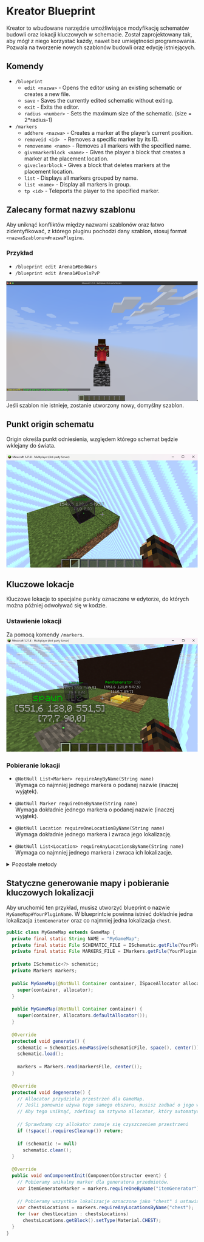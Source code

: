 # Kreator Blueprint
Kreator to wbudowane narzędzie umożliwiające modyfikację schematów budowli oraz lokacji kluczowych w schemacie.
Został zaprojektowany tak, aby mógł z niego korzystać każdy, nawet bez umiejętności programowania.
Pozwala na tworzenie nowych szablonów budowli oraz edycję istniejących.

## Komendy

- `/blueprint`
  - `edit <nazwa>` - Opens the editor using an existing schematic or creates a new file.
  - `save` - Saves the currently edited schematic without exiting.
  - `exit` - Exits the editor.
  - `radius <number>` - Sets the maximum size of the schematic. (size = 2*radius-1)
- `/markers`
  - `addhere <nazwa>` - Creates a marker at the player’s current position.
  - `removeid <id> ` - Removes a specific marker by its ID.
  - `removename <name>` - Removes all markers with the specified name.
  - `givemarkerblock <name>` - Gives the player a block that creates a marker at the placement location.
  - `giveclearblock` - Gives a block that deletes markers at the placement location.
  - `list` - Displays all markers grouped by name.
  - `list <name>` - Display all markers in group.
  - `tp <id>` - Teleports the player to the specified marker.


## Zalecany format nazwy szablonu
Aby uniknąć konfliktów między nazwami szablonów oraz łatwo zidentyfikować, z którego pluginu pochodzi dany szablon, stosuj format `<nazwaSzablonu>#nazwaPluginu`.

### Przykład
- `/blueprint edit Arena1#BedWars`
- `/blueprint edit Arena1#DuelsPvP`


![uruchomienie kreatora](../../img/creator-start.png)
Jeśli szablon nie istnieje, zostanie utworzony nowy, domyślny szablon.


## Punkt origin schematu
Origin określa punkt odniesienia, względem którego schemat będzie wklejany do świata.

![punkt środka](../../img/blueprint-origin.png)

## Kluczowe lokacje
Kluczowe lokacje to specjalne punkty oznaczone w edytorze, do których można później odwoływać się w kodzie.

### Ustawienie lokacji
Za pomocą komendy `/markers`.
![kluczowe lokacje](../../img/markers.png)

### Pobieranie lokacji
- `@NotNull List<Marker> requireAnyByName(String name)`  
  Wymaga co najmniej jednego markera o podanej nazwie (inaczej wyjątek).

- `@NotNull Marker requireOneByName(String name)`  
  Wymaga dokładnie jednego markera o podanej nazwie (inaczej wyjątek).

- `@NotNull Location requireOneLocationByName(String name)`  
  Wymaga dokładnie jednego markera i zwraca jego lokalizację.

- `@NotNull List<Location> requireAnyLocationsByName(String name)`  
  Wymaga co najmniej jednego markera i zwraca ich lokalizacje.

<details>
  <summary>Pozostałe metody</summary>

- `@NotNull Location getBase()`  
  Zwraca bazową lokalizację według, której zostały wyliczone markery.

- `@NotNull List<Marker> getMarkers()`  
  Pobiera wszystkie istniejące markery.

- `@Nullable Marker getById(int id)`  
  Pobiera marker na podstawie jego identyfikatora lub `null`.

- `@NotNull List<Marker> getByName(String name)`  
  Pobiera wszystkie markery o podanej nazwie (może być pusta lista).

- `@NotNull List<Marker> getNearbyMarkers(Location location, double radius)`  
  Pobiera wszystkie markery w zadanym promieniu od lokalizacji.
</details>

## Statyczne generowanie mapy i pobieranie kluczowych lokalizacji
Aby uruchomić ten przykład, musisz utworzyć blueprint o nazwie `MyGameMap#YourPluginName`.
W blueprintcie powinna istnieć dokładnie jedna lokalizacja `itemGenerator` oraz co najmniej jedna lokalizacja `chest`.

```java
public class MyGameMap extends GameMap {
  private final static String NAME = "MyGameMap";
  private final static File SCHEMATIC_FILE = ISchematic.getFile(YourPlugin.getInstance(), name);
  private final static File MARKERS_FILE = IMarkers.getFile(YourPlugin.getInstance(), name);

  private ISchematic<?> schematic;
  private Markers markers;

  public MyGameMap(@NotNull Container container, ISpaceAllocator allocator) {
    super(container, allocator);
  }

  public MyGameMap(@NotNull Container container) {
    super(container, Allocators.defaultAllocator());
  }

  @Override
  protected void generate() {
    schematic = Schematics.newMassive(schematicFile, space(), center());
    schematic.load();

    markers = Markers.read(markersFile, center());
  }

  @Override
  protected void degenerate() {
    // Allocator przydziela przestrzeń dla GameMap.
    // Jeśli ponownie używa tego samego obszaru, musisz zadbać o jego wyczyszczenie.
    // Aby tego uniknąć, zdefinuj na sztywno allocator, który automatycznie czyści przestrzeń.  

    // Sprawdzamy czy allokator zamuje się czyszczeniem przestrzeni
    if (!space().requiresCleanup()) return;

    if (schematic != null)
      schematic.clean();
  }

  @Override
  public void onComponentInit(ComponentConstructor event) {
    // Pobieramy unikalny marker dla generatora przedmiotów.
    var itemGeneratorMarker = markers.requireOneByName("itemGenerator");

    // Pobieramy wszystkie lokalizacje oznaczone jako "chest" i ustawiamy tam skrzynie.
    var chestsLocations = markers.requireAnyLocationsByName("chest");
    for (var chestLocation : chestsLocations)
      chestsLocations.getBlock().setType(Material.CHEST);
  }
}
```